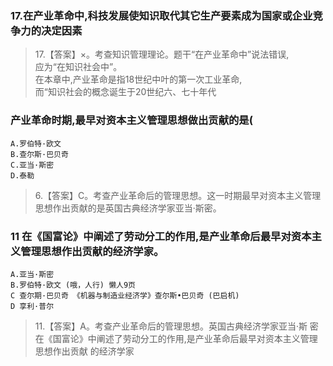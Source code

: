 ### 17.在产业革命中,科技发展使知识取代其它生产要素成为国家或企业竞争力的决定因素
>   17.【答案】×。考查知识管理理论。题干“在产业革命中”说法错误,   
应为“在知识社会中”。   
在本章中,产业革命是指18世纪中叶的第一次工业革命,   
而“知识社会的概念诞生于20世纪六、七十年代   

### 产业革命时期,最早对资本主义管理思想做出贡献的是(
    A.罗伯特·欧文
    B.查尔斯·巴贝奇
    C.亚当·斯密
    D.泰勒
>   6.【答案】C。考查产业革命后的管理思想。这一时期最早对资本主义管理
    思想作出贡献的是英国古典经济学家亚当·斯密。

### 11 在《国富论》中阐述了劳动分工的作用,是产业革命后最早对资本主义管理思想作出贡献的经济学家。
    A.亚当·斯密
    B.罗伯特·欧文 (哦，人行) 懒人9页
    C 查尔期·巴贝奇 《机器与制造业经济学》查尔斯•巴贝奇 (巴启机) 
    D 享利·普尔
>   11.【答案】A。考查产业革命后的管理思想。英国古典经济学家亚当·斯
    密在《国富论》中阐述了劳动分工的作用,是产业革命后最早对资本主义管理思想作出贡献
    的经济学家




        